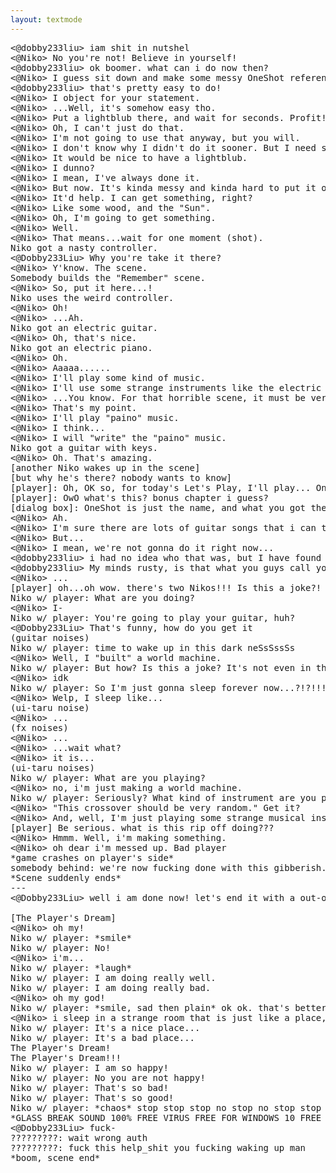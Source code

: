 ```yaml
---
layout: textmode
---
```

<pre>
<@dobby233liu> iam shit in nutshel
<@Niko> No you're not! Believe in yourself!
<@dobby233liu> ok boomer. what can i do now then?
<@Niko> I guess sit down and make some messy OneShot references?
<@dobby233liu> that's pretty easy to do!
<@Niko> I object for your statement.
<@Niko> ...Well, it's somehow easy tho.
<@Niko> Put a lightblub there, and wait for seconds. Profit!
<@Niko> Oh, I can't just do that.
<@Niko> I'm not going to use that anyway, but you will.
<@Niko> I don't know why I didn't do it sooner. But I need something for that.
<@Niko> It would be nice to have a lightblub.
<@Niko> I dunno?
<@Niko> I mean, I've always done it.
<@Niko> But now. It's kinda messy and kinda hard to put it on.
<@Niko> It'd help. I can get something, right?
<@Niko> Like some wood, and the "Sun".
<@Niko> Oh, I'm going to get something.
<@Niko> Well.
<@Niko> That means...wait for one moment (shot).
Niko got a nasty controller.
<@Dobby233Liu> Why you're take it there?
<@Niko> Y'know. The scene.
Somebody builds the "Remember" scene.
<@Niko> So, put it here...!
Niko uses the weird controller.
<@Niko> Oh!
<@Niko> ...Ah.
Niko got an electric guitar.
<@Niko> Oh, that's nice.
Niko got an electric piano.
<@Niko> Oh.
<@Niko> Aaaaa......
<@Niko> I'll play some kind of music.
<@Niko> I'll use some strange instruments like the electric guitar and that will probably...be a bit too...
<@Niko> ...You know. For that horrible scene, it must be very weird.
<@Niko> That's my point.
<@Niko> I'll play "paino" music.
<@Niko> I think...
<@Niko> I will "write" the "paino" music.
Niko got a guitar with keys.
<@Niko> Oh. That's amazing.
[another Niko wakes up in the scene]
[but why he's there? nobody wants to know]
[player]: Oh, OK so, for today's Let's Play, I'll play... OneShot?!
[player]: OwO what's this? bonus chapter i guess?
[dialog box]: OneShot is just the name, and what you got the last time is just an ending for the story.
<@Niko> Ah.
<@Niko> I'm sure there are lots of guitar songs that i can think of!
<@Niko> But...
<@Niko> I mean, we're not gonna do it right now...
<@dobby233liu> i had no idea who that was, but I have found out that it's an player.
<@dobby233liu> My minds rusty, is that what you guys call yourself?
<@Niko> ...
[player] oh...oh wow. there's two Nikos!!! Is this a joke?! Haven't seen this from anywhere!
Niko w/ player: What are you doing?
<@Niko> I-
Niko w/ player: You're going to play your guitar, huh?
<@Dobby233Liu> That's funny, how do you get it
(guitar noises)
Niko w/ player: time to wake up in this dark neSsSssSs
<@Niko> Well, I "built" a world machine.
Niko w/ player: But how? Is this a joke? It's not even in the scr- I mean, you're not The Author.
<@Niko> idk
Niko w/ player: So I'm just gonna sleep forever now...?!?!!!
<@Niko> Welp, I sleep like...
(ui-taru noise)
<@Niko> ...
(fx noises)
<@Niko> ...
<@Niko> ...wait what?
<@Niko> it is...
(ui-taru noises)
Niko w/ player: What are you playing?
<@Niko> no, i'm just making a world machine.
Niko w/ player: Seriously? What kind of instrument are you playing?
<@Niko> "This crossover should be very random." Get it?
<@Niko> And, well, I'm just playing some strange musical instruments.
[player] Be serious. what is this rip off doing???
<@Niko> Hmmm. Well, i'm making something.
<@Niko> oh dear i'm messed up. Bad player
*game crashes on player's side*
somebody behind: we're now fucking done with this gibberish. I give up
*Scene suddenly ends*
---
<@Dobby233Liu> well i am done now! let's end it with a out-of-control BS.

[The Player's Dream]
<@Niko> oh my!
Niko w/ player: *smile*
Niko w/ player: No!
<@Niko> i'm...
Niko w/ player: *laugh*
Niko w/ player: I am doing really well.
Niko w/ player: I am doing really bad.
<@Niko> oh my god!
Niko w/ player: *smile, sad then plain* ok ok. that's better
<@Niko> i sleep in a strange room that is just like a place, but who are you...
Niko w/ player: It's a nice place...
Niko w/ player: It's a bad place...
The Player's Dream!
The Player's Dream!!!
Niko w/ player: I am so happy!
Niko w/ player: No you are not happy!
Niko w/ player: That's so bad!
Niko w/ player: That's so good!
Niko w/ player: *chaos* stop stop stop no stop no stop stop no stop nono stop no.....
*GLASS BREAK SOUND 100% FREE VIRUS FREE FOR WINDOWS 10 FREE DOWNLOAD glass.mp3.mp3.ogg*
<@Dobby233Liu> fuck-
?????????: wait wrong auth
?????????: fuck this help_shit you fucking waking up man
*boom, scene end*
</pre>
